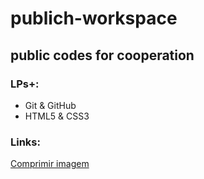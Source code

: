# publich-workspace
## public codes for cooperation

### LPs+:
 - Git & GitHub
 - HTML5 & CSS3

### Links:
[Comprimir imagem](https://tinypng.com/)
